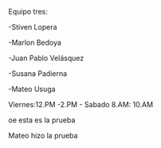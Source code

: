 Equipo tres:

-Stiven Lopera

-Marlon Bedoya

-Juan Pablo Velásquez

-Susana Padierna

-Mateo  Usuga


Viernes:12.PM -2.PM - Sabado 8.AM: 10.AM

oe esta es la prueba

Mateo hizo la prueba
